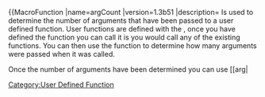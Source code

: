 {{MacroFunction |name=argCount |version=1.3b51 |description= Is used to
determine the number of arguments that have been passed to a user
defined function. User functions are defined with the , once you have
defined the function you can call it is you would call any of the
existing functions. You can then use the  function to determine how many
arguments were passed when it was called.

Once the number of arguments have been determined you can use \[\[arg|

[Category:User Defined
Function](Category:User_Defined_Function "wikilink")